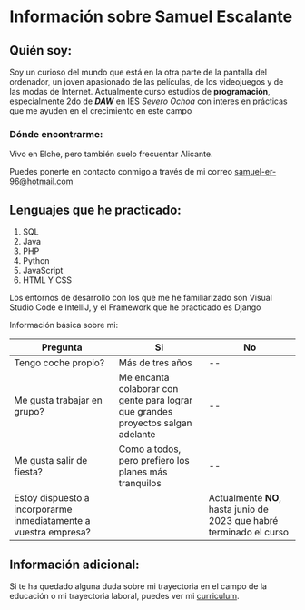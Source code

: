 # Información sobre Samuel Escalante

## Quién soy:

Soy un curioso del mundo que está en la otra parte de la pantalla del ordenador, un joven apasionado de las películas, de los videojuegos y de las modas de Internet. Actualmente curso estudios de **programación**, especialmente 2do de ***DAW***  en IES *Severo Ochoa* con interes en prácticas que me ayuden en el crecimiento en este campo

### Dónde encontrarme:

Vivo en Elche, pero también suelo frecuentar Alicante.

Puedes ponerte en contacto conmigo a través de mi correo [samuel-er-96@hotmail.com](mailto:samuel@hotmail.com)

## Lenguajes que he practicado: 

<!--son 3 unos porque va aumentando automáticamente -->
1. SQL
1. Java
1. PHP
1. Python
1. JavaScript
1. HTML Y CSS


Los entornos de desarrollo con los que me he familiarizado son Visual Studio Code e IntelliJ, y el Framework que he practicado es Django


Información básica sobre mi:

|Pregunta| Si         | No
|-----|------|-----
|Tengo coche propio?| Más de tres años        |--
|Me gusta trabajar en grupo?| Me encanta colaborar con gente para lograr que grandes proyectos salgan adelante         | --
|Me gusta salir de fiesta?| Como a todos, pero prefiero los planes más tranquilos | --
|Estoy dispuesto a incorporarme inmediatamente a vuestra empresa?||Actualmente **NO**, hasta junio de 2023 que habré terminado el curso

## Información adicional:
Si te ha quedado alguna duda sobre mi trayectoria en el campo de la educación o mi trayectoria laboral, puedes ver mi [curriculum](https://lnobody.github.io/curriculum-samuel-escalante.pdf).
